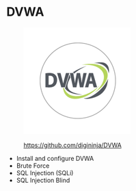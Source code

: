 # DVWA

<div align="left">

<figure><img src="../.gitbook/assets/dvwa-logo-500x500.png" alt="" width="250"><figcaption><p><a href="https://github.com/digininja/DVWA">https://github.com/digininja/DVWA</a></p></figcaption></figure>

</div>

* Install and configure DVWA
* Brute Force
* SQL Injection (SQLi)
* SQL Injection Blind

